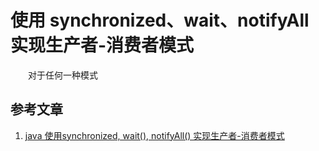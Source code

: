 # 使用 synchronized、wait、notifyAll 实现生产者-消费者模式

　　对于任何一种模式




## 参考文章
1. [java 使用synchronized, wait(), notifyAll() 实现生产者-消费者模式](https://blog.csdn.net/whueratsjtuer/article/details/88964553)